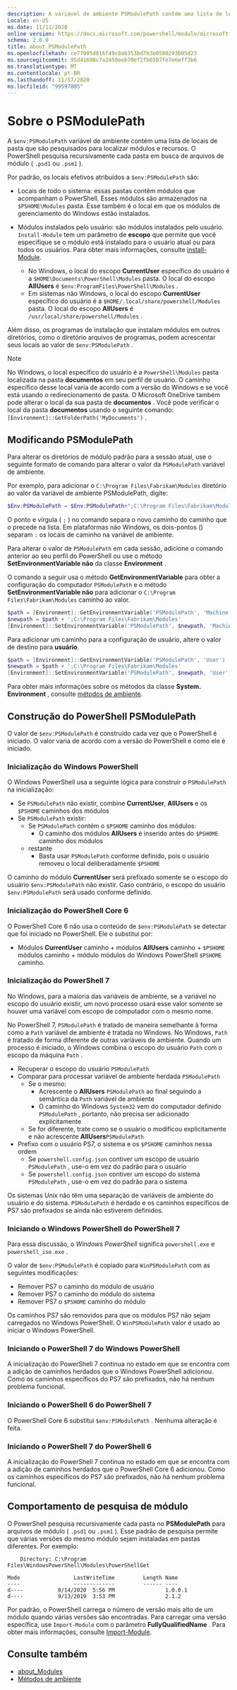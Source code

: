 ```yaml
---
description: A variável de ambiente PSModulePath contém uma lista de locais de pasta que são pesquisados para localizar módulos e recursos.
Locale: en-US
ms.date: 11/11/2020
online version: https://docs.microsoft.com/powershell/module/microsoft.powershell.core/about/about_PSModulePath?view=powershell-7.2&WT.mc_id=ps-gethelp
schema: 2.0.0
title: about_PSModulePath
ms.openlocfilehash: ce77005d816f49c0a6353bd7b3e0580293b05d23
ms.sourcegitcommit: 95d41698c7a2450eeb70ef2fb6507fe7e6eff3b6
ms.translationtype: MT
ms.contentlocale: pt-BR
ms.lasthandoff: 11/17/2020
ms.locfileid: "99597805"
---
```

# <a name="about-psmodulepath"></a>Sobre o PSModulePath

A `$env:PSModulePath` variável de ambiente contém uma lista de locais de pasta que são pesquisados para localizar módulos e recursos. O PowerShell pesquisa recursivamente cada pasta em busca de arquivos de módulo ( `.psd1` ou `.psm1` ).

Por padrão, os locais efetivos atribuídos a `$env:PSModulePath` são:

- Locais de todo o sistema: essas pastas contêm módulos que acompanham o PowerShell. Esses módulos são armazenados na `$PSHOME\Modules` pasta. Esse também é o local em que os módulos de gerenciamento do Windows estão instalados.

- Módulos instalados pelo usuário: são módulos instalados pelo usuário.
  `Install-Module` tem um parâmetro de **escopo** que permite que você especifique se o módulo está instalado para o usuário atual ou para todos os usuários. Para obter mais informações, consulte [install-Module](xref:PowerShellGet.Install-Module).

  - No Windows, o local do escopo **CurrentUser** específico do usuário é a `$HOME\Documents\PowerShell\Modules` pasta. O local do escopo **AllUsers** é `$env:ProgramFiles\PowerShell\Modules` .
  - Em sistemas não Windows, o local do escopo **CurrentUser** específico do usuário é a `$HOME/.local/share/powershell/Modules` pasta. O local do escopo **AllUsers** é `/usr/local/share/powershell/Modules` .

Além disso, os programas de instalação que instalam módulos em outros diretórios, como o diretório arquivos de programas, podem acrescentar seus locais ao valor de `$env:PSModulePath` .

> [!NOTE]
> No Windows, o local específico do usuário é a `PowerShell\Modules` pasta localizada na pasta **documentos** em seu perfil de usuário. O caminho específico desse local varia de acordo com a versão do Windows e se você está usando o redirecionamento de pasta. O Microsoft OneDrive também pode alterar o local da sua pasta de **documentos** . Você pode verificar o local da pasta **documentos** usando o seguinte comando: `[Environment]::GetFolderPath('MyDocuments')` .

## <a name="modifying-psmodulepath"></a>Modificando PSModulePath

Para alterar os diretórios de módulo padrão para a sessão atual, use o seguinte formato de comando para alterar o valor da `PSModulePath` variável de ambiente.

Por exemplo, para adicionar o `C:\Program Files\Fabrikam\Modules` diretório ao valor da variável de ambiente PSModulePath, digite:

```powershell
$Env:PSModulePath = $Env:PSModulePath+";C:\Program Files\Fabrikam\Modules"
```

O ponto e vírgula ( `;` ) no comando separa o novo caminho do caminho que o precede na lista. Em plataformas não Windows, os dois-pontos () separam `:` os locais de caminho na variável de ambiente.

Para alterar o valor de `PSModulePath` em cada sessão, adicione o comando anterior ao seu perfil do PowerShell ou use o método **SetEnvironmentVariable não** da classe **Environment** .

O comando a seguir usa o método **GetEnvironmentVariable** para obter a configuração do computador `PSModulePath` e o método **SetEnvironmentVariable não** para adicionar o `C:\Program Files\Fabrikam\Modules` caminho ao valor.

```powershell
$path = [Environment]::GetEnvironmentVariable('PSModulePath', 'Machine')
$newpath = $path + ';C:\Program Files\Fabrikam\Modules'
[Environment]::SetEnvironmentVariable('PSModulePath', $newpath, 'Machine')
```

Para adicionar um caminho para a configuração de usuário, altere o valor de destino para **usuário**.

```powershell
$path = [Environment]::GetEnvironmentVariable('PSModulePath', 'User')
$newpath = $path + ';C:\Program Files\Fabrikam\Modules'
[Environment]::SetEnvironmentVariable('PSModulePath', $newpath, 'User')
```

Para obter mais informações sobre os métodos da classe **System. Environment** , consulte [métodos de ambiente](/dotnet/api/system.environment).

## <a name="powershell-psmodulepath-construction"></a>Construção do PowerShell PSModulePath

O valor de `$env:PSModulePath` é construído cada vez que o PowerShell é iniciado.
O valor varia de acordo com a versão do PowerShell e como ele é iniciado.

### <a name="windows-powershell-startup"></a>Inicialização do Windows PowerShell

O Windows PowerShell usa a seguinte lógica para construir o `PSModulePath` na inicialização:

- Se `PSModulePath` não existir, combine **CurrentUser**, **AllUsers** e os `$PSHOME` caminhos dos módulos
- Se `PSModulePath` existir:
  - Se `PSModulePath` contém o `$PSHOME` caminho dos módulos:
    - O caminho dos módulos **AllUsers** é inserido antes do `$PSHOME` caminho dos módulos
  - restante
    - Basta usar `PSModulePath` conforme definido, pois o usuário removeu o local deliberadamente `$PSHOME`

O caminho do módulo **CurrentUser** será prefixado somente se o escopo do usuário `$env:PSModulePath` não existir. Caso contrário, o escopo do usuário `$env:PSModulePath` será usado conforme definido.

### <a name="powershell-core-6-startup"></a>Inicialização do PowerShell Core 6

O PowerShell Core 6 não usa o conteúdo de `$env:PSModulePath` se detectar que foi iniciado no PowerShell. Ele o substitui por:

- Módulos **CurrentUser** caminho + módulos **AllUsers** caminho + `$PSHOME` módulos caminho + módulo módulos do Windows PowerShell `$PSHOME` caminho.

### <a name="powershell-7-startup"></a>Inicialização do PowerShell 7

No Windows, para a maioria das variáveis de ambiente, se a variável no escopo do usuário existir, um novo processo usará esse valor somente se houver uma variável com escopo de computador com o mesmo nome.

No PowerShell 7, `PSModulePath` é tratado de maneira semelhante à forma como a `Path` variável de ambiente é tratada no Windows. No Windows, `Path` é tratado de forma diferente de outras variáveis de ambiente. Quando um processo é iniciado, o Windows combina o escopo do usuário `Path` com o escopo da máquina `Path` .

- Recuperar o escopo do usuário `PSModulePath`
- Comparar para processar variável de ambiente herdada `PSModulePath`
  - Se o mesmo:
    - Acrescente o **AllUsers** `PSModulePath` ao final seguindo a semântica da `Path` variável de ambiente
    - O caminho do Windows `System32` vem do computador definido `PSModulePath` , portanto, não precisa ser adicionado explicitamente
  - Se for diferente, trate como se o usuário o modificou explicitamente e não acrescente **AllUsers**`PSModulePath`
- Prefixo com o usuário PS7, o sistema e os `$PSHOME` caminhos nessa ordem
  - Se `powershell.config.json` contiver um escopo de usuário `PSModulePath` , use-o em vez do padrão para o usuário
  - Se `powershell.config.json` contiver um escopo do sistema `PSModulePath` , use-o em vez do padrão para o sistema

Os sistemas Unix não têm uma separação de variáveis de ambiente do usuário e do sistema.
`PSModulePath` é herdado e os caminhos específicos de PS7 são prefixados se ainda não estiverem definidos.

### <a name="starting-windows-powershell-from-powershell-7"></a>Iniciando o Windows PowerShell do PowerShell 7

Para essa discussão, o _Windows PowerShell_ significa `powershell.exe` e `powershell_ise.exe` .

O valor de `$env:PSModulePath` é copiado para `WinPSModulePath` com as seguintes modificações:

- Remover PS7 o caminho do módulo de usuário
- Remover PS7 o caminho do módulo do sistema
- Remover PS7 o `$PSHOME` caminho do módulo

Os caminhos PS7 são removidos para que os módulos PS7 não sejam carregados no Windows PowerShell. O `WinPSModulePath` valor é usado ao iniciar o Windows PowerShell.

### <a name="starting-powershell-7-from-windows-powershell"></a>Iniciando o PowerShell 7 do Windows PowerShell

A inicialização do PowerShell 7 continua no estado em que se encontra com a adição de caminhos herdados que o Windows PowerShell adicionou. Como os caminhos específicos do PS7 são prefixados, não há nenhum problema funcional.

### <a name="starting-powershell-6-from-powershell-7"></a>Iniciando o PowerShell 6 do PowerShell 7

O PowerShell Core 6 substitui `$env:PSModulePath` . Nenhuma alteração é feita.

### <a name="starting-powershell-7-from-powershell-6"></a>Iniciando o PowerShell 7 do PowerShell 6

A inicialização do PowerShell 7 continua no estado em que se encontra com a adição de caminhos herdados que o PowerShell Core 6 adicionou. Como os caminhos específicos do PS7 são prefixados, não há nenhum problema funcional.

## <a name="module-search-behavior"></a>Comportamento de pesquisa de módulo

O PowerShell pesquisa recursivamente cada pasta no **PSModulePath** para arquivos de módulo ( `.psd1` ou `.psm1` ). Esse padrão de pesquisa permite que várias versões do mesmo módulo sejam instaladas em pastas diferentes. Por exemplo:

```Output
    Directory: C:\Program Files\WindowsPowerShell\Modules\PowerShellGet

Mode                 LastWriteTime         Length Name
----                 -------------         ------ ----
d----           8/14/2020  5:56 PM                1.0.0.1
d----           9/13/2019  3:53 PM                2.1.2
```

Por padrão, o PowerShell carrega o número de versão mais alto de um módulo quando várias versões são encontradas. Para carregar uma versão específica, use `Import-Module` com o parâmetro **FullyQualifiedName** . Para obter mais informações, consulte [Import-Module](xref:Microsoft.PowerShell.Core.Import-Module).

## <a name="see-also"></a>Consulte também

- [about_Modules](about_Modules.md)
- [Métodos de ambiente](/dotnet/api/system.environment)
